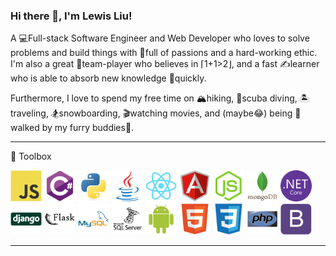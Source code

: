 ### Hi there 👋, I'm Lewis Liu!

A 💻Full-stack Software Engineer and Web Developer who loves to solve problems and build things with 💯full of passions and a hard-working ethic. I'm also a great 👥team-player who believes in ⌈1+1>2⌋, and a fast ✍learner who is able to absorb new knowledge 🚀quickly.

Furthermore, I love to spend my free time on 🏔hiking, 🤿scuba diving, 🏝traveling, 🏂snowboarding, 🎬watching movies, and (maybe😂) being 🐾walked by my furry buddies🐶.

---

🧰 Toolbox

<img src="https://github.com/devicons/devicon/blob/master/icons/javascript/javascript-original.svg" alt="JavaScript Logo" width="50" height="50"/> <img src="https://github.com/devicons/devicon/blob/master/icons/csharp/csharp-original.svg" alt="C# Logo" width="50" height="50"/> <img src="https://github.com/devicons/devicon/blob/master/icons/python/python-original.svg" alt="Python Logo" width="50" height="50"/> <img src="https://github.com/devicons/devicon/blob/master/icons/java/java-original.svg" alt="Java Logo" width="50" height="50"/> <img src="https://github.com/devicons/devicon/blob/master/icons/react/react-original.svg" alt="React Logo" width="50" height="50"/> <img src="https://github.com/devicons/devicon/blob/master/icons/angularjs/angularjs-original.svg" alt="Angular Logo" width="50" height="50"/> <img src="https://github.com/devicons/devicon/blob/master/icons/nodejs/nodejs-original.svg" alt="NodeJS Logo" width="50" height="50"/> <img src="https://github.com/devicons/devicon/blob/master/icons/mongodb/mongodb-original-wordmark.svg" alt="MongoDB Logo" width="50" height="50"/> <img src="https://github.com/devicons/devicon/blob/master/icons/dotnetcore/dotnetcore-original.svg" alt=".NET Logo" width="50" height="50"/> <img src="https://github.com/devicons/devicon/blob/master/icons/django/django-original.svg" alt="Django Logo" width="50" height="50"/> <img src="https://github.com/devicons/devicon/blob/master/icons/flask/flask-original-wordmark.svg" alt="Flask Logo" width="50" height="50"/> <img src="https://github.com/devicons/devicon/blob/master/icons/mysql/mysql-original-wordmark.svg" alt="MySQL Logo" width="50" height="50"/> <img src="https://github.com/devicons/devicon/blob/master/icons/microsoftsqlserver/microsoftsqlserver-plain-wordmark.svg" alt="MS SQL Logo" width="50" height="50"/> <img src="https://github.com/devicons/devicon/blob/master/icons/android/android-original.svg" alt="Android Logo" width="50" height="50"/> <img src="https://github.com/devicons/devicon/blob/master/icons/html5/html5-original.svg" alt="HTML5 Logo" width="50" height="50"/> <img src="https://github.com/devicons/devicon/blob/master/icons/css3/css3-original.svg" alt="CSS3 Logo" width="50" height="50"/> <img src="https://github.com/devicons/devicon/blob/master/icons/php/php-original.svg" alt="PHP Logo" width="50" height="50"/> <img src="https://github.com/devicons/devicon/blob/master/icons/bootstrap/bootstrap-plain.svg" alt="Bootstrap Logo" width="50" height="50"/>

---


<!--
**lewisyl/lewisyl** is a ✨ _special_ ✨ repository because its `README.md` (this file) appears on your GitHub profile.

Here are some ideas to get you started:

- 🔭 I’m currently working on ...
- 🌱 I’m currently learning ...
- 👯 I’m looking to collaborate on ...
- 🤔 I’m looking for help with ...
- 💬 Ask me about ...
- 📫 How to reach me: ...
- 😄 Pronouns: ...
- ⚡ Fun fact: ...
-->
